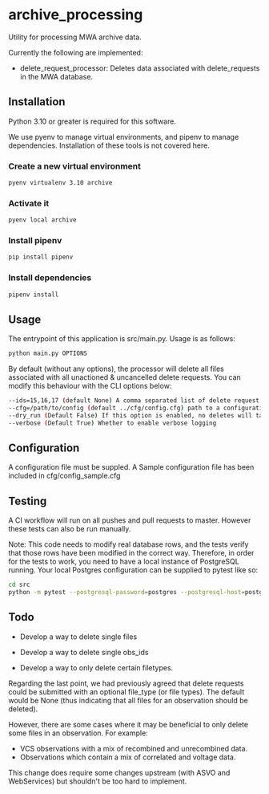 # archive_processing

Utility for processing MWA archive data.

Currently the following are implemented:

* delete_request_processor: Deletes data associated with delete_requests in the MWA database.

## Installation

Python 3.10 or greater is required for this software.

We use pyenv to manage virtual environments, and pipenv to manage dependencies. Installation of these tools is not covered here.

### Create a new virtual environment

```bash
pyenv virtualenv 3.10 archive
```

### Activate it

```bash
pyenv local archive
```

### Install pipenv

```bash
pip install pipenv
```

### Install dependencies

```bash
pipenv install
```

## Usage

The entrypoint of this application is src/main.py. Usage is as follows:

```bash
python main.py OPTIONS
```

By default (without any options), the processor will delete all files associated with all unactioned & uncancelled delete requests. You can modify this behaviour with the CLI options below:

```bash
--ids=15,16,17 (default None) A comma separated list of delete request IDs to process. All other outstanding delete requests will not be processed.
--cfg=/path/to/config (default ../cfg/config.cfg) path to a configuration file.
--dry_run (Default False) If this option is enabled, no deletes will take place.
--verbose (Default True) Whether to enable verbose logging
```

## Configuration

A configuration file must be suppled. A Sample configuration file has been included in cfg/config_sample.cfg

## Testing

A CI workflow will run on all pushes and pull requests to master. However these tests can also be run manually.

Note:
This code needs to modify real database rows, and the tests verify that those rows have been modified in the correct way. Therefore, in order for the tests to work, you need to have a local instance of PostgreSQL running. Your local Postgres configuration can be supplied to pytest like so:

```bash
cd src
python -m pytest --postgresql-password=postgres --postgresql-host=postgres
```

## Todo

* Develop a way to delete single files

* Develop a way to delete single obs_ids
* Develop a way to only delete certain filetypes.

Regarding the last point, we had previously agreed that delete requests could be submitted with an optional file_type (or file types). The default would be None (thus indicating that all files for an observation should be deleted).

However, there are some cases where it may be beneficial to only delete some files in an observation. For example:

* VCS observations with a mix of recombined and unrecombined data.
* Observations which contain a mix of correlated and voltage data.

This change does require some changes upstream (with ASVO and WebServices) but shouldn't be too hard to implement.
